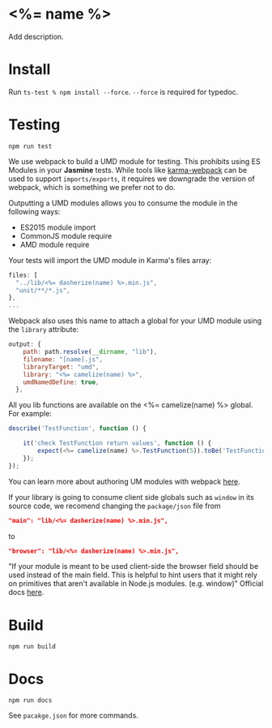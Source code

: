 <%= name %>
======

Add description.

# Install
Run `ts-test % npm install --force`. `--force` is required for typedoc.

# Testing
```
npm run test
```
We use webpack to build a UMD module for testing. This prohibits using ES Modules
in your **Jasmine** tests. While tools like [karma-webpack](https://www.npmjs.com/package/karma-webpack)
can be used to support `imports/exports`, it requires we downgrade the version of webpack,
which is something we prefer not to do. 

Outputting a UMD modules allows you to consume the module in the following ways:
- ES2015 module import
- CommonJS module require
- AMD module require

Your tests will import the UMD module in Karma's files array:
```javascript
files: [
  "../lib/<%= dasherize(name) %>.min.js",
  "unit/**/*.js",
},
...
```
Webpack also uses this name to attach a global for your UMD module using the `library` attribute:
```javascript
output: {
    path: path.resolve(__dirname, "lib"),
    filename: "[name].js",
    libraryTarget: "umd",
    library: "<%= camelize(name) %>",
    umdNamedDefine: true,
  },
```
All you lib functions are available on the <%= camelize(name) %> global. For example:
```javascript
describe('TestFunction', function () {

    it('check TestFunction return values', function () {
        expect(<%= camelize(name) %>.TestFunction(5)).toBe('TestFunction value is 5');
    });
});
```
You can learn more about authoring UM modules with webpack [here](https://webpack.js.org/guides/author-libraries/).

If your library is going to consume client side globals such as `window` in its source code,
we recomend changing the `package/json` file from
```JSON
"main": "lib/<%= dasherize(name) %>.min.js",
```
to
```JSON
"browser": "lib/<%= dasherize(name) %>.min.js",
```
"If your module is meant to be used client-side the browser field should be used instead of the main field. This is helpful to hint users that it might rely on primitives that aren't available in Node.js modules. (e.g. window)"
Official docs [here](https://docs.npmjs.com/cli/v6/configuring-npm/package-json#main).
# Build
```
npm run build
```

# Docs
```
npm run docs
```
See `pacakge.json` for more commands.

